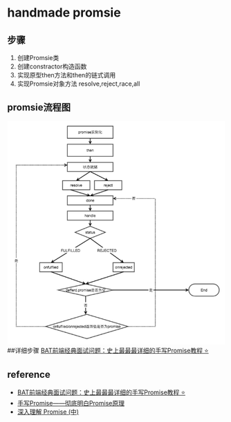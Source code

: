 # handmade promsie
## 步骤
1. 创建Promsie类
2. 创建constractor构造函数
3. 实现原型then方法和then的链式调用
4. 实现Promsie对象方法 resolve,reject,race,all
## promsie流程图
![流程图](./assets/776370-20170112213750478-269964759.png)
##详细步骤
[BAT前端经典面试问题：史上最最最详细的手写Promise教程 ⭐](https://juejin.im/post/5b2f02cd5188252b937548ab)



## reference
- [BAT前端经典面试问题：史上最最最详细的手写Promise教程 ⭐](https://juejin.im/post/5b2f02cd5188252b937548ab)
- [手写Promise——彻底明白Promise原理](https://blog.csdn.net/qq_22167989/article/details/81586105)
- [深入理解 Promise (中)](http://coderlt.coding.me/2016/12/04/promise-in-depth-an-introduction-2/)
